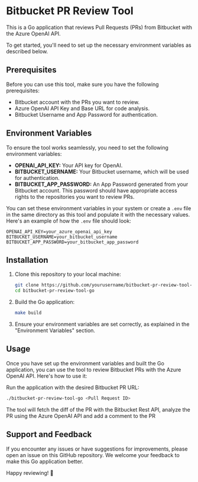 # Bitbucket PR Review Tool 

This is a Go application that reviews Pull Requests (PRs) from Bitbucket with the Azure OpenAI API.
 
To get started, you'll need to set up the necessary environment variables as described below.

## Prerequisites

Before you can use this tool, make sure you have the following prerequisites:

- Bitbucket account with the PRs you want to review.
- Azure OpenAI API Key and Base URL for code analysis.
- Bitbucket Username and App Password for authentication.

## Environment Variables

To ensure the tool works seamlessly, you need to set the following environment variables:

- **OPENAI_API_KEY:** Your API key for OpenAI.
- **BITBUCKET_USERNAME:** Your Bitbucket username, which will be used for authentication.
- **BITBUCKET_APP_PASSWORD:** An App Password generated from your Bitbucket account. 
This password should have appropriate access rights to the repositories you want to review PRs.

You can set these environment variables in your system or create a `.env` file in the same directory as this tool and populate it with the necessary values. 
Here's an example of how the `.env` file should look:

```dotenv
OPENAI_API_KEY=your_azure_openai_api_key
BITBUCKET_USERNAME=your_bitbucket_username
BITBUCKET_APP_PASSWORD=your_bitbucket_app_password
```

## Installation

1. Clone this repository to your local machine:

   ```bash
   git clone https://github.com/yourusername/bitbucket-pr-review-tool-go.git
   cd bitbucket-pr-review-tool-go
   ```

2. Build the Go application:

   ```bash
   make build
   ```

3. Ensure your environment variables are set correctly, as explained in the "Environment Variables" section.

## Usage

Once you have set up the environment variables and built the Go application, you can use the tool to review Bitbucket PRs with the Azure OpenAI API. Here's how to use it:

Run the application with the desired Bitbucket PR URL:

   ```bash
   ./bitbucket-pr-review-tool-go <Pull Request ID>
   ```

The tool will fetch the diff of the PR with the Bitbucket Rest API, analyze the PR using the Azure OpenAI API and add a comment to the PR


## Support and Feedback

If you encounter any issues or have suggestions for improvements, please open an issue on this GitHub repository. We welcome your feedback to make this Go application better.

Happy reviewing! 🚀
